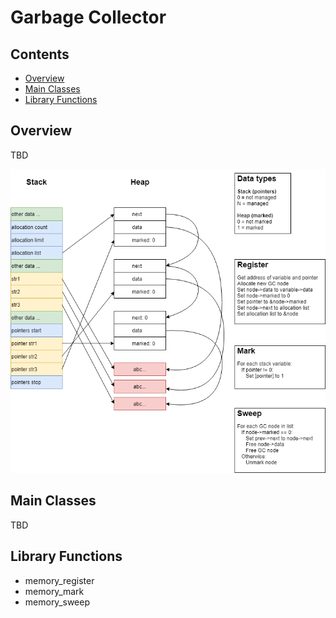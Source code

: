 # Garbage Collector


## Contents

*   [Overview](#overview)
*   [Main Classes](#main-classes)
*   [Library Functions](#library-functions)


## Overview

TBD

![GC diagram](diagrams/GC.png)


## Main Classes

TBD


## Library Functions

* memory_register
* memory_mark
* memory_sweep
